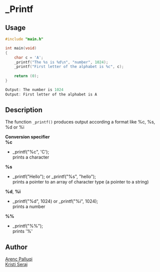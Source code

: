 # _Printf

## Usage

```c
#include "main.h"

int main(void)
{
    char c = 'A';
    _printf("The %s is %d\n", "number", 1024);
    _printf("First letter of the alphabet is %c", c);
    
    return (0);
}

Output: The number is 1024
Output: First letter of the alphabet is A
```

## Description
The function `_printf()` produces output according a format like %c, %s, %d or %i  

**Conversion specifier**  
**%c** 
- _printf("%c", 'C');   
prints a character 
 
**%s** 
- _printf("Hello"); or _printf("%s", "hello");   
prints a pointer to an array of character type (a pointer to a string)  

**%d**, **%i**
- _printf("%d", 1024) or _printf("%i", 1024);   
prints a number

**%%**
- _printf("%%");  
prints '%'

## Author
[Arenc Palluqi](https://github.com/Arenc10)  
[Kristi Seraj](https://github.com/KristSeraj)
